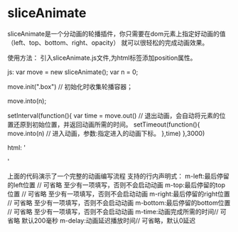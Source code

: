 # sliceAnimate

sliceAnimate是一个分动画的轮播插件，你只需要在dom元素上指定好动画的值（left、top、bottom、right、opacity）
就可以很轻松的完成动画效果。

使用方法：
引入sliceAnimate.js文件,为html标签添加position属性。

js:
var move = new sliceAnimate();
var n = 0;

move.init(".box") // 初始化时收集轮播容器；

move.into(n);

setInterval(function(){
  var time = move.out() // 退出动画，会自动将元素的位置还原到初始位置，并返回动画所需的时间。
  setTimeout(function(){
    move.into(n) // 进入动画，参数:指定进入的动画下标。
  },time)
},3000)


html:
'<div class="box">
  <img style="position:absolute;top:0;left:0;" m-left="50" m-top="50">
</div>
<div class="box">
  <img style="position:absolute;top:0;left:0;" m-left="50" m-top="50">
</div>
<div class="box">
  <img style="position:absolute;top:0;left:0;" m-left="50" m-top="50">
</div>'


上面的代码演示了一个完整的动画编写流程
支持的行内声明式：
m-left:最后停留的left位置 // 可省略 至少有一项填写，否则不会启动动画
m-top:最后停留的top位置 // 可省略 至少有一项填写，否则不会启动动画
m-right:最后停留的right位置 // 可省略 至少有一项填写，否则不会启动动画
m-bottom:最后停留的bottom位置 // 可省略 至少有一项填写，否则不会启动动画
m-time:动画完成所需的时间// 可省略 默认200毫秒
m-delay:动画延迟播放时间// 可省略，默认0延迟
